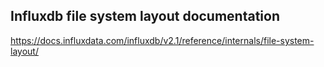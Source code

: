 ## Influxdb file system layout documentation

https://docs.influxdata.com/influxdb/v2.1/reference/internals/file-system-layout/